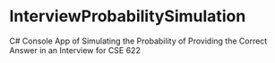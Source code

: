 # InterviewProbabilitySimulation
C# Console App of Simulating the Probability of Providing the Correct Answer in an Interview for CSE 622 
